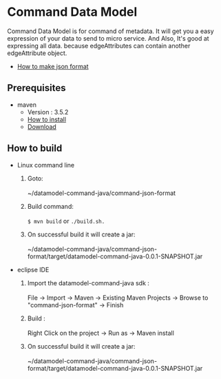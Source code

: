 Command Data Model
=======================================

Command Data Model is for command of metadata. 
It will get you a easy expression of your data to send to micro service. And Also, It's good at expressing all data. because edgeAttributes can contain another edgeAttribute object.
- [How to make json format](./document/README.md)

## Prerequisites ##
- maven
   - Version : 3.5.2
   - [How to install](https://maven.apache.org/install.html)
   - [Download](https://maven.apache.org/download.cgi)

## How to build ##
- Linux command line
  1. Goto: <br></br>
    ~/datamodel-command-java/command-json-format

  2. Build command: <br></br>
    `$ mvn build` or `./build.sh.`

  3. On successful build it will create a jar: <br></br>
    ~/datamodel-command-java/command-json-format/target/datamodel-command-java-0.0.1-SNAPSHOT.jar

- eclipse IDE
  1. Import the datamodel-command-java sdk : <br></br>
    File -> Import -> Maven -> Existing Maven Projects -> Browse to "command-json-format" -> Finish

  2. Build : <br></br>
    Right Click on the project -> Run as -> Maven install

  3. On successful build it will create a jar: <br></br>
    ~/datamodel-command-java/command-json-format/target/datamodel-command-java-0.0.1-SNAPSHOT.jar

